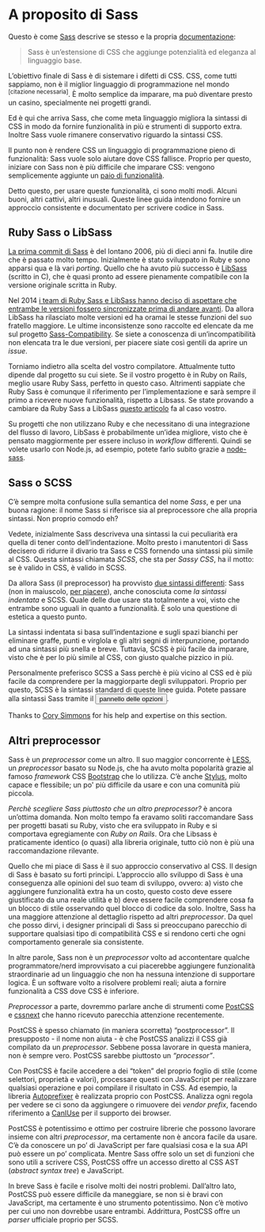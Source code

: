 
# A proposito di Sass

Questo è come [Sass](https://sass-lang.com) descrive se stesso e la propria [documentazione](https://sass-lang.com/documentation/file.SASS_REFERENCE.html):

> Sass è un’estensione di CSS che aggiunge potenzialità ed eleganza al linguaggio base.

L’obiettivo finale di Sass è di sistemare i difetti di CSS. CSS, come tutti sappiamo, non è il miglior linguaggio di programmazione nel mondo <sup>[citazione necessaria]</sup>. È molto semplice da imparare, ma può diventare presto un casino, specialmente nei progetti grandi.

Ed è qui che arriva Sass, che come meta linguaggio migliora la sintassi di CSS in modo da fornire funzionalità in più e strumenti di supporto extra. Inoltre Sass vuole rimanere conservativo riguardo la sintassi CSS.

Il punto non è rendere CSS un linguaggio di programmazione pieno di funzionalità: Sass vuole solo aiutare dove CSS fallisce. Proprio per questo, iniziare con Sass non è più difficile che imparare CSS: vengono semplicemente aggiunte un [paio di funzionalità](https://sitepoint.com/sass-reference/).

Detto questo, per usare queste funzionalità, ci sono molti modi. Alcuni buoni, altri cattivi, altri inusuali. Queste linee guida intendono fornire un approccio consistente e documentato per scrivere codice in Sass.

## Ruby Sass o LibSass

[La prima commit di Sass](https://github.com/hcatlin/sass/commit/fa5048ba405619273e474a50400c7243fbff54fe) è del lontano 2006, più di dieci anni fa. Inutile dire che è passato molto tempo. Inizialmente è stato sviluppato in Ruby e sono apparsi qua e là vari _porting_. Quello che ha avuto più successo è [LibSass](https://webdesign.tutsplus.com/articles/getting-to-know-libsass--cms-23114) (scritto in C), che è quasi pronto ad essere pienamente compatibile con la versione originale scritta in Ruby.

Nel 2014 [i team di Ruby Sass e LibSass hanno deciso di aspettare che entrambe le versioni fossero sincronizzate prima di andare avanti](https://github.com/sass/libsass/wiki/The-LibSass-Compatibility-Plan). Da allora LibSass ha rilasciato molte versioni ed ha oramai le stesse funzioni del suo fratello maggiore. Le ultime inconsistenze sono raccolte ed elencate da me sul progetto [Sass-Compatibility](https://kittygiraudel.github.io/sass-compatibility/). Se siete a conoscenza di un’incompatibilità non elencata tra le due versioni, per piacere siate così gentili da aprire un _issue_.

Torniamo indietro alla scelta del vostro compilatore. Attualmente tutto dipende dal progetto su cui siete. Se il vostro progetto è in Ruby on Rails, meglio usare Ruby Sass, perfetto in questo caso. Altrimenti sappiate che Ruby Sass è comunque il riferimento per l’implementazione e sarà sempre il primo a ricevere nuove funzionalità, rispetto a Libsass. Se state provando a cambiare da Ruby Sass a LibSass [questo articolo](https://www.sitepoint.com/switching-ruby-sass-libsass/) fa al caso vostro.

Su progetti che non utilizzano Ruby e che necessitano di una integrazione del flusso di lavoro, LibSass è probabilmente un’idea migliore, visto che è pensato maggiormente per essere incluso in _workflow_ differenti. Quindi se volete usarlo con Node.js, ad esempio, potete farlo subito grazie a [node-sass](https://github.com/sass/node-sass).

## Sass o SCSS

C’è sempre molta confusione sulla semantica del nome *Sass*, e per una buona ragione: il nome Sass si riferisce sia al preprocessore che alla propria sintassi. Non proprio comodo eh?

Vedete, inizialmente Sass descriveva una sintassi la cui peculiarità era quella di tener conto dell’indentazione. Molto presto i manutentori di Sass decisero di ridurre il divario tra Sass e CSS fornendo una sintassi più simile al CSS. Questa sintassi chiamata *SCSS*, che sta per *Sassy CSS*, ha il motto: se è valido in CSS, è valido in SCSS.

Da allora Sass (il preprocessor) ha provvisto [due sintassi differenti](https://www.sitepoint.com/whats-difference-sass-scss/): Sass (non in maiuscolo, [per piacere](http://sassnotsass.com)), anche conosciuta come *la sintassi indentata* e SCSS. Quale delle due usare sta totalmente a voi, visto che entrambe sono uguali in quanto a funzionalità. È solo una questione di estetica a questo punto.

La sintassi indentata si basa sull’indentazione e sugli spazi bianchi per eliminare graffe, punti e virglola e gli altri segni di interpunzione, portando ad una sintassi più snella e breve. Tuttavia, SCSS è più facile da imparare, visto che è per lo più simile al CSS, con giusto qualche pizzico in più.

<p>Personalmente preferisco SCSS a Sass perchè è più vicino al CSS ed è più facile da comprendere per la maggiorparte degli sviluppatori. Proprio per questo, SCSS è la sintassi standard di queste linee guida. Potete passare alla sintassi Sass tramite il <button type="button" data-modal-show="options-panel" class="link-like">pannello delle opzioni</button>.</p>

<div class="note">
  <p>Thanks to <a href="https://github.com/corysimmons">Cory Simmons</a> for his help and expertise on this section.</p>
</div>

## Altri preprocessor

Sass è un _preprocessor_ come un altro. Il suo maggior concorrente è [LESS](http://lesscss.org/), un _preprocessor_ basato su Node.js, che ha avuto molta popolarità grazie al famoso _framework_ CSS [Bootstrap](https://getbootstrap.com/) che lo utilizza. C’è anche [Stylus](https://stylus-lang.com/), molto capace e flessibile; un po' più difficile da usare e con una comunità più piccola.

*Perchè scegliere Sass piuttosto che un altro _preprocessor_?* è ancora un’ottima domanda. Non molto tempo fa eravamo soliti raccomandare Sass per progetti basati su Ruby, visto che era sviluppato in Ruby e si comportava egregiamente con _Ruby on Rails_. Ora che Libsass è praticamente identico (o quasi) alla libreria originale, tutto ciò non è più una raccomandazione rilevante.

Quello che mi piace di Sass è il suo approccio conservativo al CSS. Il design di Sass è basato su forti principi. L’approccio allo sviluppo di Sass è una conseguenza alle opinioni del suo team di sviluppo, ovvero: a) visto che aggiungere funzionalità extra ha un costo, questo costo deve essere giustificato da una reale utilità e b) deve essere facile comprendere cosa fa un blocco di stile osservando quel blocco di codice da solo.
Inoltre, Sass ha una maggiore attenzione al dettaglio rispetto ad altri _preprocessor_. Da quel che posso dirvi, i designer principali di Sass si preoccupano parecchio di supportare qualsiasi tipo di compatibilità CSS e si rendono certi che ogni comportamento generale sia consistente.

In altre parole, Sass non è un _preprocessor_ volto ad accontentare qualche programmatore/nerd improvvisato a cui piacerebbe aggiungere funzionalità straordinarie ad un linguaggio che non ha nessuna intenzione di supportare logica. È un software volto a risolvere problemi reali; aiuta a fornire funzionalità a CSS dove CSS è inferiore.

_Preprocessor_ a parte, dovremmo parlare anche di strumenti come [PostCSS](https://github.com/postcss/postcss) e [cssnext](https://cssnext.github.io/) che hanno ricevuto parecchia attenzione recentemente. 

PostCSS è spesso chiamato (in maniera scorretta) “postprocessor”. Il presupposto - il nome non aiuta - è che PostCSS analizzi il CSS già compilato da un _preprocessor_. Sebbene possa lavorare in questa maniera, non è sempre vero. PostCSS sarebbe piuttosto un _“processor”_.

Con PostCSS è facile accedere a dei “token” del proprio foglio di stile (come selettori, proprietà e valori), processare questi con JavaScript per realizzare qualsiasi operazione e poi compilare il risultato in CSS. Ad esempio, la libreria [Autoprefixer](https://github.com/postcss/autoprefixer) è realizzata proprio con PostCSS. Analizza ogni regola per vedere se ci sono da aggiungere o rimuovere dei _vendor prefix_, facendo riferimento a [CanIUse](https://caniuse.com) per il supporto dei browser.

PostCSS è potentissimo e ottimo per costruire librerie che possono lavorare insieme con altri _preprocessor_, ma certamente non è ancora facile da usare. C’è da conoscere un po’ di JavaScript per fare qualsiasi cosa e la sua API può essere un po’ complicata. Mentre Sass offre solo un set di funzioni che sono utili a scrivere CSS, PostCSS offre un accesso diretto al CSS AST (*abstract syntax tree*) e JavaScript.

In breve Sass è facile e risolve molti dei nostri problemi. Dall’altro lato, PostCSS può essere difficile da maneggiare, se non si è bravi con JavaScript, ma certamente è uno strumento potentissimo. Non c’è motivo per cui uno non dovrebbe usare entrambi. Addrittura, PostCSS offre un _parser_ ufficiale proprio per SCSS.
